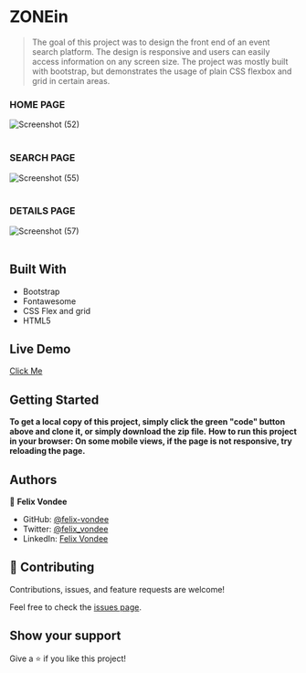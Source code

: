 # ZONEin

> The goal of this project was to design the front end of an event search platform. 
> The design is responsive and users can easily access information on any screen size.
> The project was mostly built with bootstrap, but demonstrates the usage of plain CSS flexbox and grid in certain areas.


### HOME PAGE
![Screenshot (52)](https://user-images.githubusercontent.com/55915241/110562863-fbfe9900-8152-11eb-942e-24565980666b.png)
<br><br>

### SEARCH PAGE
![Screenshot (55)](https://user-images.githubusercontent.com/55915241/110563124-7a5b3b00-8153-11eb-919f-5d391acfd96d.png)
<br><br>

### DETAILS PAGE
![Screenshot (57)](https://user-images.githubusercontent.com/55915241/110563305-cc03c580-8153-11eb-869a-df98c75538bf.png)
<br><br>

## Built With

- Bootstrap
- Fontawesome
- CSS Flex and grid
- HTML5

## Live Demo

[Click Me](https://felix-vondee.github.io/zonein/)


## Getting Started

**To get a local copy of this project, simply click the green "code" button above and clone it, or simply download the zip file.**
**How to run this project in your browser: On some mobile views, if the page is not responsive, try reloading the page.**

## Authors

👤 **Felix Vondee**

- GitHub: [@felix-vondee](https://github.com/felix-vondee)
- Twitter: [@felix_vondee](https://twitter.com/felix_vondee)
- LinkedIn: [Felix Vondee](https://www.linkedin.com/in/felix-vondee-b8a280202/)


## 🤝 Contributing

Contributions, issues, and feature requests are welcome!

Feel free to check the [issues page](issues/).

## Show your support

Give a ⭐️ if you like this project!
